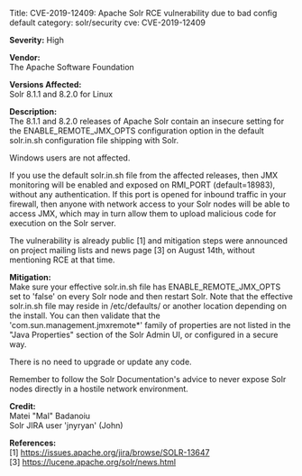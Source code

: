 Title: CVE-2019-12409: Apache Solr RCE vulnerability due to bad config default
category: solr/security
cve: CVE-2019-12409

**Severity:**
High

**Vendor:**  
The Apache Software Foundation

**Versions Affected:**  
Solr 8.1.1 and 8.2.0 for Linux

**Description:**  
The 8.1.1 and 8.2.0 releases of Apache Solr contain an
insecure setting for the ENABLE_REMOTE_JMX_OPTS configuration option
in the default solr.in.sh configuration file shipping with Solr.

Windows users are not affected.

If you use the default solr.in.sh file from the affected releases, then
JMX monitoring will be enabled and exposed on RMI_PORT (default=18983),
without any authentication. If this port is opened for inbound traffic
in your firewall, then anyone with network access to your Solr nodes
will be able to access JMX, which may in turn allow them to upload
malicious code for execution on the Solr server.

The vulnerability is already public \[1] and mitigation steps were
announced on project mailing lists and news page \[3] on August 14th,
without mentioning RCE at that time.

**Mitigation:**  
Make sure your effective solr.in.sh file has ENABLE_REMOTE_JMX_OPTS set
to 'false' on every Solr node and then restart Solr. Note that the
effective solr.in.sh file may reside in /etc/defaults/ or another
location depending on the install. You can then validate that the
'com.sun.management.jmxremote*' family of properties are not listed in
the "Java Properties" section of the Solr Admin UI, or configured in a
secure way.

There is no need to upgrade or update any code.

Remember to follow the Solr Documentation's advice to never expose Solr
nodes directly in a hostile network environment.

**Credit:**  
Matei "Mal" Badanoiu  
Solr JIRA user 'jnyryan' (John)

**References:**  
\[1] https://issues.apache.org/jira/browse/SOLR-13647  
\[3] https://lucene.apache.org/solr/news.html
